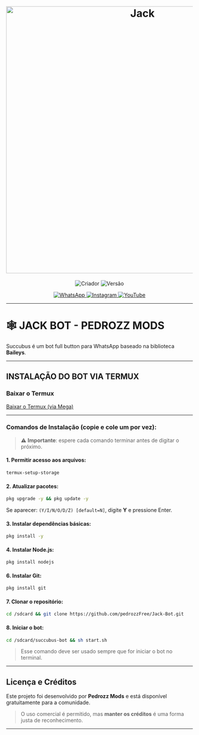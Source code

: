 <h1 align="center">
  <img src="https://files.catbox.moe/e8tia1.png" alt="Jack" width="720">
</h1>
<p align="center">
  <img title="Criador" src="https://img.shields.io/badge/Criador-Pedrozz%20Mods-green.svg?style=for-the-badge&logo=github">
  <img title="Versão" src="https://img.shields.io/badge/Versão-1.0.5-red.svg?style=for-the-badge&logo=github">
</p>

<p align="center">
  <a href="https://chat.whatsapp.com/IUWCuqHcWSsIcogrQjP6SX">
    <img src="https://img.shields.io/badge/Suporte-25D366?style=for-the-badge&logo=whatsapp&logoColor=white" alt="WhatsApp">
  </a>
  <a href="https://instagram.com/pedrozz_13755">
    <img src="https://img.shields.io/badge/Instagram-FF8C00?style=for-the-badge&logo=instagram&logoColor=white" alt="Instagram">
  </a>
  <a href="https://www.youtube.com/@pedrozz_Mods">
    <img src="https://img.shields.io/badge/YouTube-FF0030?style=for-the-badge&logo=youtube&logoColor=white" alt="YouTube">
  </a>
</p>

---

# 🕸️ JACK BOT - PEDROZZ MODS

Succubus é um bot full button para WhatsApp baseado na biblioteca **Baileys**.

---

## INSTALAÇÃO DO BOT VIA TERMUX

### Baixar o Termux
[Baixar o Termux (via Mega)](https://mega.nz/file/uglXFZaT#y6yCfop0vS-DY0cPC9SOInpEO-6tu3ks1xYk91Lj8RI)

---

### Comandos de Instalação (copie e cole um por vez):

> ⚠️ **Importante**: espere cada comando terminar antes de digitar o próximo.

#### 1. Permitir acesso aos arquivos:
```bash
termux-setup-storage
```

#### 2. Atualizar pacotes:
```bash
pkg upgrade -y && pkg update -y
```
Se aparecer: `(Y/I/N/O/D/Z) [default=N]`, digite **Y** e pressione Enter.

#### 3. Instalar dependências básicas:
```bash
pkg install -y
```

#### 4. Instalar Node.js:
```bash
pkg install nodejs
```

#### 6. Instalar Git:
```bash
pkg install git
```

#### 7. Clonar o repositório:
```bash
cd /sdcard && git clone https://github.com/pedrozzFree/Jack-Bot.git
```

#### 8. Iniciar o bot:
```bash
cd /sdcard/succubus-bot && sh start.sh
```

> Esse comando deve ser usado sempre que for iniciar o bot no terminal.

---

## Licença e Créditos

Este projeto foi desenvolvido por **Pedrozz Mods** e está disponível gratuitamente para a comunidade.

> O uso comercial é permitido, mas **manter os créditos** é uma forma justa de reconhecimento.

---